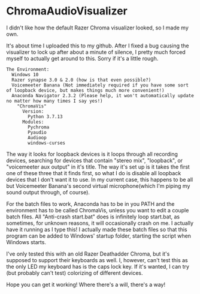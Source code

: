 # ChromaAudioVisualizer
I didn't like how the default Razer Chroma visualizer looked, so I made my own.

It's about time I uploaded this to my github. After I fixed a bug causing the visualizer to lock up after about a minute of silence, I pretty much forced myself to actually get around to this. Sorry if it's a little rough.

```
The Environment:
  Windows 10
  Razer synapse 3.0 & 2.0 (how is that even possible?)
  Voicemeeter Banana (Not immediately required if you have some sort of loopback device, but makes things much more convenient!)
  Anaconda Navigator 2.3.2 (Please help, it won't automatically update no matter how many times I say yes!)
    "ChromaVis"
      Version:
        Python 3.7.13
      Modules:
        Pychroma
        Pyaudio
        Audioop
        windows-curses
```   
The way it looks for loopback devices is it loops through all recording devices, searching for devices that contain "stereo mix", "loopback", or "voicemeeter aux output" in it's title. The way it's set up is it takes the first one of these three that it finds first, so what I do is disable all loopback devices that I don't want it to use. In my current case, this happens to be all but Voicemeeter Banana's second virtual microphone(which I'm piping my sound output through, of course).

For the batch files to work, Anaconda has to be in you PATH and the environment has to be called ChromaVis, unless you want to edit a couple batch files. All "Anti-crash start.bat" does is infinitely loop start.bat, as sometimes, for unknown reasons, it will occasionally crash on me. I actually have it running as I type this! I actually made these batch files so that this program can be added to Windows' startup folder, starting the script when Windows starts.

I've only tested this with an old Razer Deathadder Chroma, but it's supposed to support their keyboards as well. I, however, can't test this as the only LED my keyboard has is the caps lock key. If it's wanted, I can try (but probably can't test) colorizing of different devices.

Hope you can get it working! Where there's a will, there's a way!

